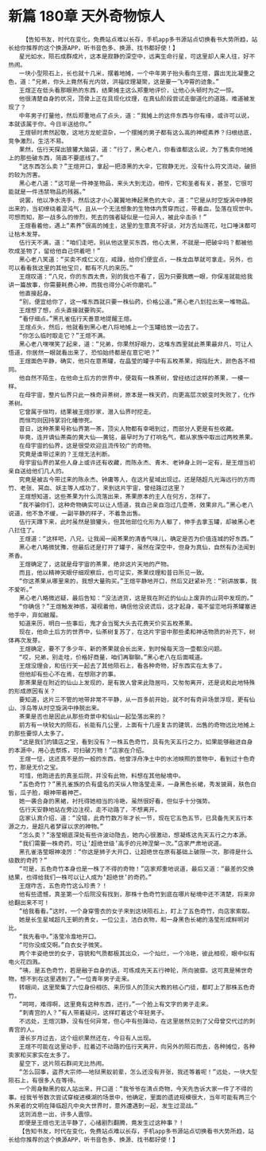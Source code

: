 # 新篇 180章 天外奇物惊人
        【告知书友，时代在变化，免费站点难以长存，手机app多书源站点切换看书大势所趋，站长给你推荐的这个换源APP，听书音色多、换源、找书都好使！】
       星光如水，陨石成群成片，这本是寂静的深空中，远离生命行星，可这里却人来人往，好不热闹。
       一块小型陨石上，长也就十几米，摆着地摊，一个中年男子抬头看向王煊，露出无比凝重之色，道：“兄弟，你头上竟然有光内敛，洪福纹理凝聚，这是要一飞冲霄的迹象。”
       王煊正在低头看那眼熟的东西，结果摊主这么郑重地评价，让他心头顿时为之一惊。
       他很清楚自身的状况，顶骨上正在具现化纹理，在真仙阶段尝试走御道化的道路，难道被发现了？
       中年男子打量他，然后郑重地点了点头，道：“我摊上的这件东西与你有缘，或许可以说，本就该属于你，今日半送给你。”
       王煊顿时肃然起敬，这地方龙蛇混杂，一个摆摊的男子都有这么高的神棍素养？归根结底，竞争激烈，生活不易。
       果然，伍行天探出狼獾大脑袋，道：“行了，黑心老八，你看谁都这么说，为了售卖你地摊上的那些破东西，简直不要底线了。”
       “这东西怎么卖？”王煊开口，拿起一把漆黑的大伞，它寂静无光，没有什么符文流动，破损的较为厉害。
       黑心老八道：“这可是一件神圣物品，来头大到无边，相传，它和圣者有关，甚至，它很可能就是一件违禁物品的残器。”
       说罢，他以净水洗手，然后这才小心翼翼地捧起黑色的大伞，道：“它是从时空旋涡中挣脱出来的，当初缭绕着混沌气，且从一个无法想象的生物体内贯穿而过，带着血，坠落在现世中。可想而知，那一战多么的惨烈，死去的强者疑似是一位异人，被此伞击杀！”
       王煊看着他，遇上“素养”很高的摊主，这里的生意真不好谈，对方舌灿莲花，吐口唾沫都可让枯木发芽。
       伍行天不满，道：“咱们走吧，别从他这里买东西，他心太黑，不就是一把破伞吗？都被他吹成圣物了，留给他自己供着吧！”
       黑心老八笑道：“买卖不成仁义在，戒躁，给你们便宜点，一株龙血草就可拿走。另外，也可以看看我这里的其他宝贝，都有不凡的来历。”
       王煊叹道：“八兄，你的东西太贵，别的我也不看了，因为只要我瞧一眼，你保准就能给我讲一篇故事，你需要耗费心神，而我也得分心听你磨叽。”
       他直接起身。
       “别，便宜给你了，这一堆东西就只要一株仙药，价格公道。”黑心老八划拉出来一堆物品。
       王煊想了想，点头直接就要购买。
       “看仔细点。”黑孔雀伍行天善意地提醒王煊。
       王煊点头，然后，他就看到黑心老八将地摊上一个玉罐给放一边去了。
       “你怎么临时取走它？”王煊不满。
       黑心老八嘿嘿笑了起来，道：“兄弟，你果然好眼力，这堆东西里就此茶果最非凡，可让人悟道，你居然一眼就看出来了，恐怕始终都是在意它吧？”
       王煊面色平静，确实，他只在意茶罐，在晶莹的罐子中有五枚茶果，拇指肚大，颜色各不相同。
       他自然不陌生，在他命土后方的世界中，便栽有一株茶树，曾经结过这样的茶果，一模一样。
       在母宇宙，整片仙界只此一株奇异茶树，原本是一株天药，向更高层次蜕变时失败了，化作茶树。
       它曾属于恒均，结果被王煊抄家，潜入仙界时挖走。
       而恒均则因持掌羽化幡惨死。
       昔日，这种茶果号称仙界第一茶，顶尖人物都有幸喝到过，而部分人更是有些收藏。
       毕竟，连开谪仙茶斋的黄大仙——黄铭，最早时为了打响名气，都从家族中取出过两枚茶果。
       在母宇宙的仙界，这是很受欢迎且流传较广的奇物。
       究竟是谁带过来的？王煊无法判断。
       母宇宙仙界的某些人身上或许还有收藏，而陈永杰、青木、老钟身上则一定有，是王煊当初亲自送给他们几人的。
       究竟是被古今带过来的陈永杰、钟庸等人，在这片星域出现过。还是随超凡光海远行的方雨竹、老张、冥血、妖主等人成功了，来到这片宇宙，曾经路过这里？
       王煊想知道，这些茶果为什么流落出来，茶果原本的主人在何方，怎样了。
       “我不骗你们，这种奇物确实可以让人悟道，我自己亲自泡过几壶茶，效果非凡。”黑心老八说道，他不急不缓，一副平静的样子，不着急出售。
       伍行天蹲下来，此时虽然是狼獾头，但其他部位化形为人躯了，伸手去拿玉罐，却被黑心老八拦住了。
       王煊道：“这样吧，八兄，让我闻一闻茶果的清香气味儿，确定是否为价值连城的好东西。”
       黑心老八略微犹豫，但最后还是打开了罐子，虽然在深空中，但身为真仙，自然有办法闻到茶香。
       王煊确定了，这就是母宇宙的茶果，绝非这片天地的产物。
       而且，他以精神天眼仔细观察后，也可证实，茶果纹理和昔日所见一致。
       “你这茶果从哪里来的，我想大量购买。”王煊平静地开口，然后又赶紧补充：“别讲故事，我不爱听。”
       黑心老八略微迟疑，最后告知：“没法进货，这是我在附近的仙山上废弃的山洞中发现的。”
       “你确信？”王煊触发神感，凝视着他，确信他没说谎后，这才起身，毫不留恋地将茶罐塞进他手中，弃如敝履。
       知道来历，明白一些事后，鬼才会当冤大头去花费天价买五枚茶果。
       现在，他命土后方的世界中，仙茶树复苏了，在这片宇宙中那些柔和神话物质的补充下，树体再次发芽。
       王煊确定，要不了多少年，新的茶果就会长出来，到时候每天泡一壶都没问题。
       “哎，兄弟，别走哇，价格好商量，咱们再聊聊。”黑心老八在后面喊道。
       王煊没理会，和伍行天一起去了其他陨石上，看各种奇物，好东西实在太多了。
       但他却有些心不在焉，在想刚才的事。
       那茶果是在附近的仙山上发现的，是有故人曾来此隐居吗，又匆匆离开，还是说和此地特殊的形成原因有关？
       要知道，这片三不管的地带非常不平静，从一百多前开始，就不时有奇异场景浮现，更有仙山、浮岛等从时空旋涡中挣脱出来。
       茶果是否也是因此从那些奇景中和仙山一起坠落出来的？
       前方有一块较大的陨石，长能有几公里，上面有十几座复古的建筑，出售的奇物远比地摊上的那些要惊人太多了。
       “这是我们的镇店之宝，看到没有？一株五色奇竹，具有先天五行之力，如果能够融进自身的本源中，用心去祭炼，可扫破万物！”店家在介绍。
       王煊一怔，这还真不是的一般的东西，他曾浮舟净土中的水池映照的景物中，看到过十色奇竹，那是无价之宝。
       可惜，他跑进去的真圣后院，并没有此物，料想在其他秘境中。
       “五色奇竹？”黑孔雀族的负有盛名的天纵人物洛莹走来，一身黑色长裙，秀发披肩，肤色白皙，瓜子脸，眼神带着神芒。
       她一袭合身的黑裙，衬托得她相当的冷艳，虽然很好看，但似乎十分强势。
       伍行天安静地站在旁边注视，走不动路了，不想离开。
       店家认真介绍，道：“没错，此奇竹数万年才长一节，现在它五色五节，已具备先天五行本源之力，是超凡者梦寐以求的神物。”
       “怎么卖？”洛莹眼底深处有些许波动隐去，她内心很激动，想凝练这先天五行之力本源。
       “我们需要一株奇药，可让‘超绝世级’高手的元神涅槃一次。”店家严肃地说道。
       黑孔雀洛莹眼神凌厉：“你这是狮子大开口，让超绝世在原有基础上破限一次，那得是什么级数的奇药？”
       “可是，五色奇竹本身也是一株了不得的奇物！”店家郑重地说道，最后又道：“最差的交换结果，也得给我们一株可以让人成为‘超绝世’的奇药。”
       王煊咋舌，五色奇竹这么珍贵？！
       他有些遗憾，真圣第一个后院没有找到，那株十色奇竹到底在哪片秘境中还不清楚，将来非给翻出来不可！
       “给我看看。”这时，一个身穿雪衣的女子来到这块陨石上，盯上了五色奇竹，向店家索取。
       她是长生星域超凡王朝的贵女，一位公主，洁白衣物，和一身黑色长裙的洛莹形成鲜明对比。
       “我先看中。”洛莹冷澹地开口。
       “可你没成交啊。”白衣女子微笑。
       两个丰姿绝世的女子，容貌和气质都极其出众，一个灿烂，一个冷艳，彼此相视，眼中似有电火花四溅。
       “咦，是五色奇竹，若是融于自身的话，可练成先天五行神轮，所向披靡。这可真是稀世奇物，想不到在这里遇到了。”一位青年男子走来。
       转眼间，这里聚集了六位身份相彷、来历惊人的顶尖大教的核心门徒，都盯上了那株五色奇竹。
       “呵呵，难得啊，这里竟有这种东西，还行。”一个脸上有文字的男子走来。
       “刺青宫的人？”有人带着疑问，这样盯着这个年轻男子。
       不远处，王煊沉静，没有任何异常，但心中有些躁动，在这里居然见到了父母曾交代过的刺青宫的人。
       漫长岁月过去，这个组织果然还在，今日有人出现。
       王煊不可能在这里动手，拉着迈不动路的伍行天离开，向另外的陨石而去，各种摊位，各种卖家和买家实在太多了。
       星空下，这片陨石群间无比热闹。
       “怎么回事，盗界大宗师——地狱黑蚁前辈，怎么还没有开张，我还等着呢！”远处，一块大型陨石上，有很多人在等待。
       一个周身黝黑的蚁人站出来，开口道：“我爷爷在清点奇物，今天先告诉大家一件了不得的事。经我爷爷数次尝试穿梭进模湖的场景中，他确定，里面的遗迹规模很大，当年可能有两三个外来者的文明在降临超凡中央大世界时，意外遭遇到一起，发生过混战。”
       这则消息一出，许多人震惊。
       即便是王煊也无法平静了，心绪剧烈翻腾，竟发生过这种事？！
       【告知书友，时代在变化，免费站点难以长存，手机app多书源站点切换看书大势所趋，站长给你推荐的这个换源APP，听书音色多、换源、找书都好使！】